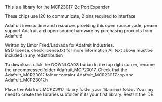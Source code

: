 This is a library for the MCP23017 I2c Port Expander
 
These chips use I2C to communicate, 2 pins required to interface

Adafruit invests time and resources providing this open source code, 
please support Adafruit and open-source hardware by purchasing 
products from Adafruit!

Written by Limor Fried/Ladyada  for Adafruit Industries.  
BSD license, check license.txt for more information
All text above must be included in any redistribution

To download. click the DOWNLOADS button in the top right corner, rename the uncompressed folder Adafruit_MCP23017. Check that the Adafruit_MCP23017 folder contains Adafruit_MCP23017.cpp and Adafruit_MCP23017.h

Place the Adafruit_MCP23017 library folder your <arduinosketchfolder>/libraries/ folder. You may need to create the libraries subfolder if its your first library. Restart the IDE.
